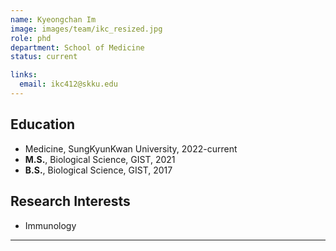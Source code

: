 ```yaml
---
name: Kyeongchan Im
image: images/team/ikc_resized.jpg
role: phd
department: School of Medicine
status: current

links:
  email: ikc412@skku.edu
---
```


## **Education**
* Medicine, SungKyunKwan University, 2022-current
* **M.S.**, Biological Science, GIST, 2021
* **B.S.**, Biological Science, GIST, 2017


## **Research Interests**

* Immunology

---

